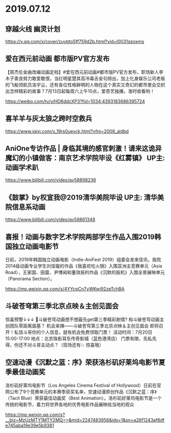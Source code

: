 # 2019.07.12


 
## 穿越火线 幽灵计划

https://v.qq.com/x/cover/zuybto5ff759d2b.html?vid=l0031qzoxms
## 爱在西元前动画  都市版PV官方发布

【周杰伦金曲改编动画定档】#爱在西元前动画#都市版PV官方发布，职场新人李木子善良努力敢爱敢恨，当红明星楚其高冷毒舌金句频出，加上化身娱乐公司老板的飞船领航员洛宇尘，还有各位性格鲜明的人物在这个真实又奇幻的都市里会交织出怎样精彩的故事？7月13日起每周六上午10点，爱奇艺独播，准时收看哟！

https://weibo.com/tv/v/HD6ddcXP3?fid=1034:4393183686395724
## 喜羊羊与灰太狼之跨时空救兵

https://www.iqiyi.com/v_19rs0uevck.html?vfm=2008_aldbd

## AniOne专访作品 | 身临其境的感官刺激！请来这诡异魔幻的小镇做客：南京艺术学院毕设《红雾镇》 UP主: 动画学术趴

https://www.bilibili.com/video/av58898236
 
 ## 《鼓掌》by权宣我@2019清华美院毕设 UP主: 清华美院信息系动画

https://www.bilibili.com/video/av58861348
 
## 喜报！动画与数字艺术学院两部学生作品入围2019韩国独立动画电影节

日前，2019年韩国独立动画电影（Indie-AniFest 2019）组委会发来佳讯，我院2014级动画专业学生刘佳璇的作品《我喜欢吃火锅》入围亚洲主竞赛单元（Asia Road），王家国、田震、尹博闻和董效辰的作品《沉默的扳机》入围全景展映单元（Panorama Section）。

https://mp.weixin.qq.com/s/4YYcpCn7yWKwj92zeTchBA
## 斗破苍穹第三季北京点映＆主创见面会

惊喜预警↓↓↓
斗破苍穹动画想不想最先get第三季精彩剧情? 和斗破苍穹动画主创团队零距离面基？
机会来辣——斗破苍穹第三季北京点映＆主创见面会 即将召开！私信斗哥你的个人信息，就有机会免费领取门票！
活动时间：7月20日15:00-17:00
地点：北京珠影耳东传奇影城（蓝色港湾店）
门票有限，先私先得，你还不对斗哥主动点？（现场还有💥 惊喜哦）
 
## 空速动漫《沉默之蓝：序》荣获洛杉矶好莱坞电影节夏季最佳动画奖

洛杉矶好莱坞电影节（Los Angeles Cinema Festival of Hollywood）日前在官网公布了9个竞赛单元的本赛季获奖名单，空速动漫原创作品《沉默之蓝：序》（Tacit Blue）荣获最佳动画奖（Best Animation）。洛杉矶好莱坞电影节是一个传统的电影节，着力将世界各地的优秀电影作品展映给当地的观众

https://mp.weixin.qq.com/s?__biz=MzUzMTY1MTY2MQ==&mid=2247483956&idx=1&sn=a26f1243af8dfe745aba19e39e5b9381  